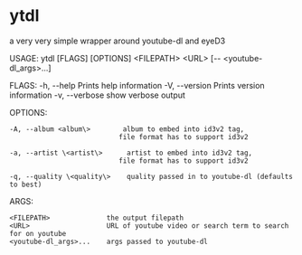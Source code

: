 # ytdl

a very very simple wrapper around youtube-dl and eyeD3


USAGE:
    ytdl [FLAGS] [OPTIONS] \<FILEPATH\> \<URL\> [-- \<youtube-dl_args\>...]

FLAGS:
    -h, --help       Prints help information
    -V, --version    Prints version information
    -v, --verbose    show verbose output

OPTIONS:

    -A, --album <album\>        album to embed into id3v2 tag,
                               file format has to support id3v2

    -a, --artist \<artist\>      artist to embed into id3v2 tag, 
                               file format has to support id3v2

    -q, --quality \<quality\>    quality passed in to youtube-dl (defaults to best)

ARGS:

    <FILEPATH>              the output filepath
    <URL>                   URL of youtube video or search term to search for on youtube
    <youtube-dl_args>...    args passed to youtube-dl